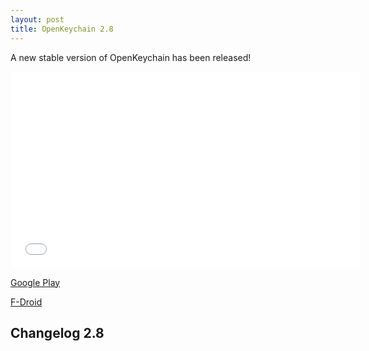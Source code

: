 ```yaml
---
layout: post
title: OpenKeychain 2.8
---
```


A new stable version of OpenKeychain has been released!


<iframe width="560" height="315" src="//www.youtube.com/embed/NzJBA1t_dt8?rel=0" frameborder="0" allowfullscreen></iframe>

[Google Play](https://play.google.com/store/apps/details?id=org.sufficientlysecure.keychain)

[F-Droid](https://f-droid.org/app/org.sufficientlysecure.keychain)

## Changelog 2.8

